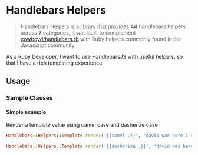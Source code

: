 # Handlebars Helpers

> Handlebars Helpers is a library that provides <b>44</b> handlebars helpers across <b>7</b> categories, it was built to complement [cowboyd/handlebars.rb](https://github.com/cowboyd/handlebars.rb) with Ruby helpers commonly found in the Javascript community

As a Ruby Developer, I want to use HandlebarsJS with useful helpers, so that I have a rich templating experience

## Usage

### Sample Classes

#### Simple example

Render a template value using camel case and dasherize case

```ruby
Handlebars::Helpers::Template.render('{{camel .}}', 'david was here') # => "DavidWasHere"

Handlebars::Helpers::Template.render('{{dasherize .}}', 'david was here') # => "david-was-here"
```
